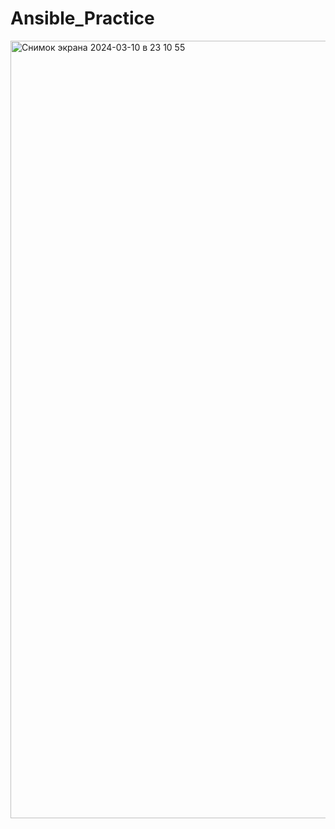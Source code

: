 # Ansible_Practice
<img width="1244" alt="Снимок экрана 2024-03-10 в 23 10 55" src="https://github.com/IzarlyShark/Ansible_Practice/assets/115780892/92280826-c585-421d-933a-746d7eac50e8">

